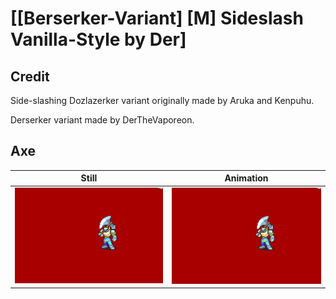 # [\[Berserker-Variant\] \[M\] Sideslash Vanilla-Style by Der]

## Credit

Side-slashing Dozlazerker variant originally made by Aruka and Kenpuhu.

Derserker variant made by DerTheVaporeon.

## Axe

| Still | Animation |
| :---: | :-------: |
| ![Axe still](./Axe_000.png) | ![Axe animation](./Axe.gif) |
